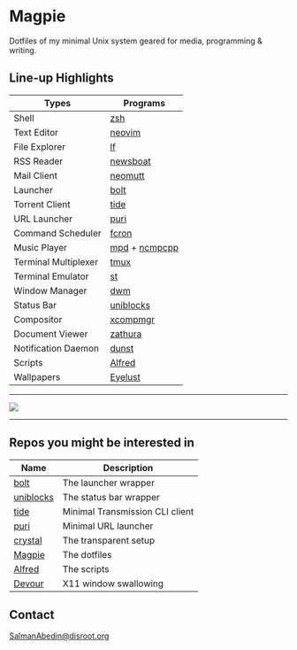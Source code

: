 # Magpie

Dotfiles of my minimal Unix system geared for media, programming & writing.

## Line-up Highlights

| Types                | Programs                                                                                        |
| -------------------- | ----------------------------------------------------------------------------------------------- |
| Shell                | [zsh](http://www.zsh.org/)                                                                      |
| Text Editor          | [neovim](https://github.com/neovim/neovim)                                                      |
| File Explorer        | [lf](https://github.com/gokcehan/lf)                                                            |
| RSS Reader           | [newsboat](https://github.com/newsboat/newsboat)                                                |
| Mail Client          | [neomutt](https://github.com/neomutt/neomutt)                                                   |
| Launcher             | [bolt](https://github.com/salman-abedin/bolt)                                                   |
| Torrent Client       | [tide](https://github.com/salman-abedin/tide)                                                   |
| URL Launcher         | [puri](https://github.com/salman-abedin/puri)                                                   |
| Command Scheduler    | [fcron](http://fcron.free.fr/)                                                                  |
| Music Player         | [mpd](https://github.com/MusicPlayerDaemon/MPD) + [ncmpcpp](https://github.com/ncmpcpp/ncmpcpp) |
| Terminal Multiplexer | [tmux](https://github.com/tmux/tmux)                                                            |
| Terminal Emulator    | [st](https://github.com/salman-abedin/st)                                                       |
| Window Manager       | [dwm](https://github.com/salman-abedin/dwm)                                                     |
| Status Bar           | [uniblocks](https://github.com/salman-abedin/uniblocks)                                         |
| Compositor           | [xcompmgr](https://wiki.archlinux.org/index.php/xcompmgr)                                       |
| Document Viewer      | [zathura](https://github.com/pwmt/zathura)                                                      |
| Notification Daemon  | [dunst](https://github.com/dunst-project/dunst)                                                 |
| Scripts              | [Alfred](https://github.com/salman-abedin/alfred)                                               |
| Wallpapers           | [Eyelust](https://github.com/salman-abedin/eyelust)                                             |

---

![](.local/share/preview/magpie2.png)

---

## Repos you might be interested in

| Name                                                    | Description                     |
| ------------------------------------------------------- | ------------------------------- |
| [bolt](https://github.com/salman-abedin/bolt)           | The launcher wrapper            |
| [uniblocks](https://github.com/salman-abedin/uniblocks) | The status bar wrapper          |
| [tide](https://github.com/salman-abedin/tide)           | Minimal Transmission CLI client |
| [puri](https://github.com/salman-abedin/puri)           | Minimal URL launcher            |
| [crystal](https://github.com/salman-abedin/crystal)     | The transparent setup           |
| [Magpie](https://github.com/salman-abedin/magpie)       | The dotfiles                    |
| [Alfred](https://github.com/salman-abedin/alfred)       | The scripts                     |
| [Devour](https://github.com/salman-abedin/devour)       | X11 window swallowing           |

## Contact

SalmanAbedin@disroot.org
